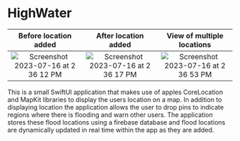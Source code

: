 # HighWater

| Before location added | After location added | View of multiple locations |
|:-------:|:-------:|:-------:|
| ![Screenshot 2023-07-16 at 2 36 12 PM](https://github.com/jacbro2021/HighWater/assets/97564414/86d7c157-581f-4bde-8238-e0457621d616) | ![Screenshot 2023-07-16 at 2 36 17 PM](https://github.com/jacbro2021/HighWater/assets/97564414/3d2cf577-f507-46f5-88cc-510e2ca2f191) | ![Screenshot 2023-07-16 at 2 36 53 PM](https://github.com/jacbro2021/HighWater/assets/97564414/63d2cf8f-3514-48d0-a6f1-d558884104cd) |

This is a small SwiftUI application that makes use of apples CoreLocation and MapKit libraries to display the users location on a map. In addition to displaying location the application allows the user
to drop pins to indicate regions where there is flooding and warn other users. The application stores these flood locations using a firebase database and flood locations are dynamically updated in real time within the app as they are added. 
